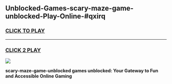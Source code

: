 
## Unblocked-Games-scary-maze-game-unblocked-Play-Online-#qxirq
<h3>
<a href="https://premium.freeplayer.one?title=scary-maze-game-unblocked&ref=27F">CLICK TO PLAY</a></h3>
<hr>

<h3>
<a href="https://premium.freeplayer.one?title=scary-maze-game-unblocked&ref=27F">CLICK 2 PLAY</a>
  
</h3>

<a href="https://premium.freeplayer.one?title=scary-maze-game-unblocked&ref=27F"><img src="https://clearcache.store/games.png"></a>


**scary-maze-game-unblocked games unblocked: Your Gateway to Fun and Accessible Online Gaming**
